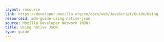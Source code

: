 ```yaml
---
layout: resource
link: https://developer.mozilla.org/en/docs/web/JavaScript/Guide/Using_native_JSON
resourceid: mdn-guide-using-native-json
source: Mozilla Developer Network (MDN)
title: Using native JSON
type: guide
---
```


